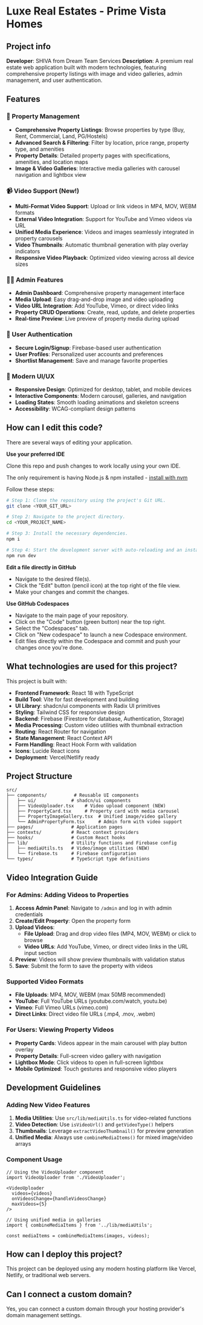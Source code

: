 # Luxe Real Estates - Prime Vista Homes

## Project info

**Developer**: SHIVA from Dream Team Services
**Description**: A premium real estate web application built with modern technologies, featuring comprehensive property listings with image and video galleries, admin management, and user authentication.

## Features

### 🏡 Property Management
- **Comprehensive Property Listings**: Browse properties by type (Buy, Rent, Commercial, Land, PG/Hostels)
- **Advanced Search & Filtering**: Filter by location, price range, property type, and amenities
- **Property Details**: Detailed property pages with specifications, amenities, and location maps
- **Image & Video Galleries**: Interactive media galleries with carousel navigation and lightbox view

### 📹 Video Support (New!)
- **Multi-Format Video Support**: Upload or link videos in MP4, MOV, WEBM formats
- **External Video Integration**: Support for YouTube and Vimeo videos via URL
- **Unified Media Experience**: Videos and images seamlessly integrated in property carousels
- **Video Thumbnails**: Automatic thumbnail generation with play overlay indicators
- **Responsive Video Playback**: Optimized video viewing across all device sizes

### 👨‍💼 Admin Features
- **Admin Dashboard**: Comprehensive property management interface
- **Media Upload**: Easy drag-and-drop image and video uploading
- **Video URL Integration**: Add YouTube, Vimeo, or direct video links
- **Property CRUD Operations**: Create, read, update, and delete properties
- **Real-time Preview**: Live preview of property media during upload

### 🔐 User Authentication
- **Secure Login/Signup**: Firebase-based user authentication
- **User Profiles**: Personalized user accounts and preferences
- **Shortlist Management**: Save and manage favorite properties

### 📱 Modern UI/UX
- **Responsive Design**: Optimized for desktop, tablet, and mobile devices
- **Interactive Components**: Modern carousel, galleries, and navigation
- **Loading States**: Smooth loading animations and skeleton screens
- **Accessibility**: WCAG-compliant design patterns

## How can I edit this code?

There are several ways of editing your application.

**Use your preferred IDE**

Clone this repo and push changes to work locally using your own IDE.

The only requirement is having Node.js & npm installed - [install with nvm](https://github.com/nvm-sh/nvm#installing-and-updating)

Follow these steps:

```sh
# Step 1: Clone the repository using the project's Git URL.
git clone <YOUR_GIT_URL>

# Step 2: Navigate to the project directory.
cd <YOUR_PROJECT_NAME>

# Step 3: Install the necessary dependencies.
npm i

# Step 4: Start the development server with auto-reloading and an instant preview.
npm run dev
```

**Edit a file directly in GitHub**

- Navigate to the desired file(s).
- Click the "Edit" button (pencil icon) at the top right of the file view.
- Make your changes and commit the changes.

**Use GitHub Codespaces**

- Navigate to the main page of your repository.
- Click on the "Code" button (green button) near the top right.
- Select the "Codespaces" tab.
- Click on "New codespace" to launch a new Codespace environment.
- Edit files directly within the Codespace and commit and push your changes once you're done.

## What technologies are used for this project?

This project is built with:

- **Frontend Framework**: React 18 with TypeScript
- **Build Tool**: Vite for fast development and building
- **UI Library**: shadcn/ui components with Radix UI primitives
- **Styling**: Tailwind CSS for responsive design
- **Backend**: Firebase (Firestore for database, Authentication, Storage)
- **Media Processing**: Custom video utilities with thumbnail extraction
- **Routing**: React Router for navigation
- **State Management**: React Context API
- **Form Handling**: React Hook Form with validation
- **Icons**: Lucide React icons
- **Deployment**: Vercel/Netlify ready

## Project Structure

```
src/
├── components/          # Reusable UI components
│   ├── ui/             # shadcn/ui components
│   ├── VideoUploader.tsx    # Video upload component (NEW)
│   ├── PropertyCard.tsx     # Property card with media carousel
│   ├── PropertyImageGallery.tsx  # Unified image/video gallery
│   └── AdminPropertyForm.tsx     # Admin form with video support
├── pages/              # Application pages
├── contexts/           # React context providers
├── hooks/              # Custom React hooks
├── lib/                # Utility functions and Firebase config
│   ├── mediaUtils.ts   # Video/image utilities (NEW)
│   └── firebase.ts     # Firebase configuration
└── types/              # TypeScript type definitions
```

## Video Integration Guide

### For Admins: Adding Videos to Properties

1. **Access Admin Panel**: Navigate to `/admin` and log in with admin credentials
2. **Create/Edit Property**: Open the property form
3. **Upload Videos**: 
   - **File Upload**: Drag and drop video files (MP4, MOV, WEBM) or click to browse
   - **Video URLs**: Add YouTube, Vimeo, or direct video links in the URL input section
4. **Preview**: Videos will show preview thumbnails with validation status
5. **Save**: Submit the form to save the property with videos

### Supported Video Formats

- **File Uploads**: MP4, MOV, WEBM (max 50MB recommended)
- **YouTube**: Full YouTube URLs (youtube.com/watch, youtu.be)
- **Vimeo**: Full Vimeo URLs (vimeo.com)
- **Direct Links**: Direct video file URLs (.mp4, .mov, .webm)

### For Users: Viewing Property Videos

- **Property Cards**: Videos appear in the main carousel with play button overlay
- **Property Details**: Full-screen video gallery with navigation
- **Lightbox Mode**: Click videos to open in full-screen lightbox
- **Mobile Optimized**: Touch gestures and responsive video players

## Development Guidelines

### Adding New Video Features

1. **Media Utilities**: Use `src/lib/mediaUtils.ts` for video-related functions
2. **Video Detection**: Use `isVideoUrl()` and `getVideoType()` helpers
3. **Thumbnails**: Leverage `extractVideoThumbnail()` for preview generation
4. **Unified Media**: Always use `combineMediaItems()` for mixed image/video arrays

### Component Usage

```tsx
// Using the VideoUploader component
import VideoUploader from './VideoUploader';

<VideoUploader
  videos={videos}
  onVideosChange={handleVideosChange}
  maxVideos={5}
/>

// Using unified media in galleries
import { combineMediaItems } from '../lib/mediaUtils';

const mediaItems = combineMediaItems(images, videos);
```

## How can I deploy this project?

This project can be deployed using any modern hosting platform like Vercel, Netlify, or traditional web servers.

## Can I connect a custom domain?

Yes, you can connect a custom domain through your hosting provider's domain management settings.
